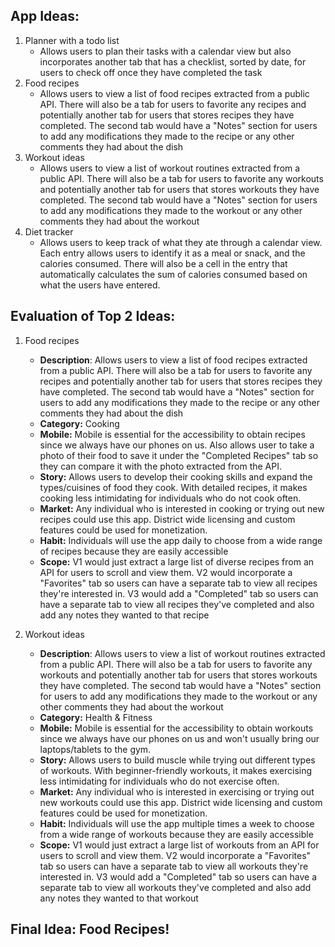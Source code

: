 ## App Ideas:

1. Planner with a todo list
    - Allows users to plan their tasks with a calendar view but also incorporates another tab that has a checklist, sorted by date, for users to check off once they have completed the task
2. Food recipes 
    - Allows users to view a list of food recipes extracted from a public API. There will also be a tab for users to favorite any recipes and potentially another tab for users that stores recipes they have completed. The second tab would have a "Notes" section for users to add any modifications they made to the recipe or any other comments they had about the dish
3. Workout ideas
    - Allows users to view a list of workout routines extracted from a public API. There will also be a tab for users to favorite any workouts and potentially another tab for users that stores workouts they have completed. The second tab would have a "Notes" section for users to add any modifications they made to the workout or any other comments they had about the workout
4. Diet tracker
    - Allows users to keep track of what they ate through a calendar view. Each entry allows users to identify it as a meal or snack, and the calories consumed. There will also be a cell in the entry that automatically calculates the sum of calories consumed based on what the users have entered.

## Evaluation of Top 2 Ideas:
1. Food recipes
    - **Description**: Allows users to view a list of food recipes extracted from a public API. There will also be a tab for users to favorite any recipes and potentially another tab for users that stores recipes they have completed. The second tab would have a "Notes" section for users to add any modifications they made to the recipe or any other comments they had about the dish
   - **Category:** Cooking
   - **Mobile:** Mobile is essential for the accessibility to obtain recipes since we always have our phones on us. Also allows user to take a photo of their food to save it under the "Completed Recipes" tab so they can compare it with the photo extracted from the API.
   - **Story:** Allows users to develop their cooking skills and expand the types/cuisines of food they cook. With detailed recipes, it makes cooking less intimidating for individuals who do not cook often.
   - **Market:** Any individual who is interested in cooking or trying out new recipes could use this app. District wide licensing and custom features could be used for monetization. 
   - **Habit:** Individuals will use the app daily to choose from a wide range of recipes because they are easily accessible
   - **Scope:** V1 would just extract a large list of diverse recipes from an API for users to scroll and view them. V2 would incorporate a "Favorites" tab so users can have a separate tab to view all recipes they're interested in. V3 would add a "Completed" tab so users can have a separate tab to view all recipes they've completed and also add any notes they wanted to that recipe

2. Workout ideas
    - **Description**: Allows users to view a list of workout routines extracted from a public API. There will also be a tab for users to favorite any workouts and potentially another tab for users that stores workouts they have completed. The second tab would have a "Notes" section for users to add any modifications they made to the workout or any other comments they had about the workout
   - **Category:** Health & Fitness
   - **Mobile:** Mobile is essential for the accessibility to obtain workouts since we always have our phones on us and won't usually bring our laptops/tablets to the gym. 
   - **Story:** Allows users to build muscle while trying out different types of workouts. With beginner-friendly workouts, it makes exercising less intimidating for individuals who do not exercise often.
   - **Market:** Any individual who is interested in exercising or trying out new workouts could use this app. District wide licensing and custom features could be used for monetization. 
   - **Habit:** Individuals will use the app multiple times a week to choose from a wide range of workouts because they are easily accessible
   - **Scope:** V1 would just extract a large list of workouts from an API for users to scroll and view them. V2 would incorporate a "Favorites" tab so users can have a separate tab to view all workouts they're interested in. V3 would add a "Completed" tab so users can have a separate tab to view all workouts they've completed and also add any notes they wanted to that workout

## Final Idea: **Food Recipes!**
